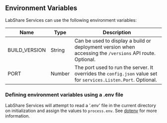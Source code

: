 ## Environment Variables

LabShare Services can use the following environment variables:

| Name | Type | Description |
| ---- | ---- | ----------- |
| BUILD_VERSION | String | Can be used to display a build or deployment version when accessing the `/versions` API route. Optional. |
| PORT | Number | The port used to run the server. It overrides the `config.json` value set for `services.Listen.Port`. Optional. |

### Defining environment variables using a .env file

LabShare Services will attempt to read a '.env' file in the current directory on initialization and assign the values to `process.env`.
See [dotenv](https://www.npmjs.com/package/dotenv) for more information.

